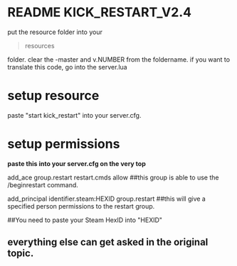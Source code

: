 # README KICK_RESTART_V2.4
put the resource folder into your 
> resources 

folder. clear the -master and v.NUMBER from the foldername.
if you want to translate this code, go into the server.lua
# setup resource

paste "start kick_restart" into your server.cfg.

# setup permissions

**paste this into your server.cfg on the very top**

add_ace group.restart restart.cmds allow  ##this group is able to use the /beginrestart command.


add_principal identifier.steam:HEXID group.restart ##this will give a specified person permissions to the restart group. 


##You need to paste your Steam HexID into "HEXID"
## everything else can get asked in the original topic.
